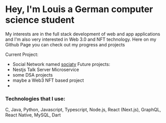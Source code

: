 # **Hey, I'm Louis a German computer science student**

My interests are in the full stack development of web and app applications and I'm also very interested in Web 3.0 and NFT technology.
Here on my Github Page you can check out my progress and projects

Current Project:
 - Social Network named [sociaty](https://github.com/Louis3797/Sociaty)
Future projects: 
 - Nestjs Talk Server Microservice 
 - some DSA projects 
 - maybe a Web3 NFT based project
 - 
### Technologies that I use:
C, Java, Python, Javascript, Typescript, Node.js, React (Next.js), GraphQL, React Native, MySQL, Dart
